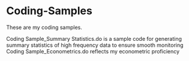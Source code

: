 # Coding-Samples

These are my coding samples.

Coding Sample_Summary Statistics.do is a sample code for generating summary statistics of high frequency data to ensure smooth monitoring
Coding Sample_Econometrics.do reflects my econometric proficiency

